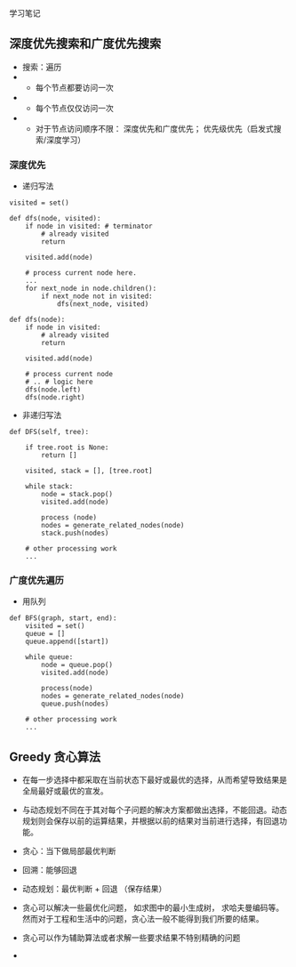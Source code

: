 学习笔记

## 深度优先搜索和广度优先搜索
- 搜索：遍历
- - 每个节点都要访问一次
- - 每个节点仅仅访问一次
- - 对于节点访问顺序不限： 深度优先和广度优先； 优先级优先（启发式搜索/深度学习）
### 深度优先
- 递归写法
```
visited = set() 

def dfs(node, visited):
    if node in visited: # terminator
    	# already visited 
    	return 

	visited.add(node) 

	# process current node here. 
	...
	for next_node in node.children(): 
		if next_node not in visited: 
			dfs(next_node, visited)

```

```
def dfs(node):
    if node in visited:
        # already visited
        return
    
    visited.add(node)

    # process current node
    # .. # logic here
    dfs(node.left)
    dfs(node.right)
```

- 非递归写法

```
def DFS(self, tree): 

	if tree.root is None: 
		return [] 

	visited, stack = [], [tree.root]

	while stack: 
		node = stack.pop() 
		visited.add(node)

		process (node) 
		nodes = generate_related_nodes(node) 
		stack.push(nodes) 

	# other processing work 
	...
```
### 广度优先遍历
- 用队列
```
def BFS(graph, start, end):
    visited = set()
	queue = [] 
	queue.append([start]) 

	while queue: 
		node = queue.pop() 
		visited.add(node)

		process(node) 
		nodes = generate_related_nodes(node) 
		queue.push(nodes)

	# other processing work 
	...
```



## Greedy 贪心算法
- 在每一步选择中都采取在当前状态下最好或最优的选择，从而希望导致结果是全局最好或最优的宣发。
- 与动态规划不同在于其对每个子问题的解决方案都做出选择，不能回退。动态规划则会保存以前的运算结果，并根据以前的结果对当前进行选择，有回退功能。


- 贪心：当下做局部最优判断
- 回溯：能够回退
- 动态规划：最优判断 + 回退 （保存结果）

- 贪心可以解决一些最优化问题， 如求图中的最小生成树， 求哈夫曼编码等。然而对于工程和生活中的问题，贪心法一般不能得到我们所要的结果。
- 贪心可以作为辅助算法或者求解一些要求结果不特别精确的问题
- 
